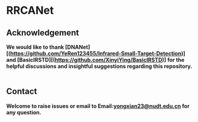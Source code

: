 # RRCANet

## Acknowledgement
**We would like to thank [DNANet][(https://github.com/YeRen123455/Infrared-Small-Target-Detection)] and [BasicIRSTD][(https://github.com/XinyiYing/BasicIRSTD)] for the helpful discussions and insightful suggestions regarding this repository.**
<br><br>

## Contact
**Welcome to raise issues or email to Email:yongxian23@nudt.edu.cn for any question.**
